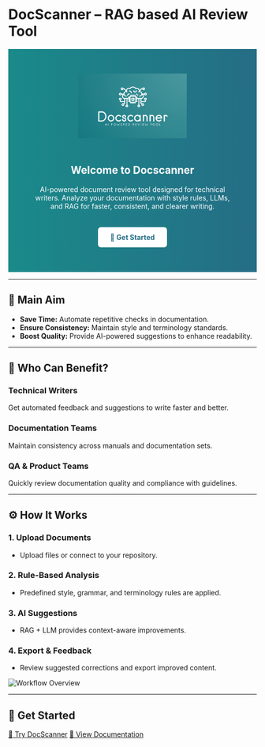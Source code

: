 # DocScanner – RAG based AI Review Tool

<section id="hero" style="text-align:center; padding:50px; background:linear-gradient(to right,#1a8a8a,#256d85); color:white;">
  <img src="assets/logo.png" alt="Docscanner Logo" style="max-width:220px; margin-bottom:20px;">
  <h1>Welcome to Docscanner</h1>
  <p>
    AI-powered document review tool designed for technical writers.  
    Analyze your documentation with style rules, LLMs, and RAG for faster, consistent, and clearer writing.
  </p>
  <a href="https://your-flask-app-url.com" style="display:inline-block; margin-top:20px; padding:12px 25px; background:white; color:#256d85; border-radius:6px; text-decoration:none; font-weight:bold;">
    🚀 Get Started
  </a>
</section>

---

## 🚀 Main Aim

- **Save Time:** Automate repetitive checks in documentation.  
- **Ensure Consistency:** Maintain style and terminology standards.  
- **Boost Quality:** Provide AI-powered suggestions to enhance readability.

---

## 👥 Who Can Benefit?

<div class="md-cards">
  <div class="md-card">
    <h3>Technical Writers</h3>
    <p>Get automated feedback and suggestions to write faster and better.</p>
  </div>
  <div class="md-card">
    <h3>Documentation Teams</h3>
    <p>Maintain consistency across manuals and documentation sets.</p>
  </div>
  <div class="md-card">
    <h3>QA & Product Teams</h3>
    <p>Quickly review documentation quality and compliance with guidelines.</p>
  </div>
</div>

---

## ⚙️ How It Works

### 1. Upload Documents
- Upload files or connect to your repository.

### 2. Rule-Based Analysis
- Predefined style, grammar, and terminology rules are applied.

### 3. AI Suggestions
- RAG + LLM provides context-aware improvements.

### 4. Export & Feedback
- Review suggested corrections and export improved content.

![Workflow Overview](images/workflow.png)

---

## 📌 Get Started

<div class="cta-buttons">
  <a href="https://your-flask-app-link.com" class="btn-primary">🚀 Try DocScanner</a>
  <a href="usage.md" class="btn-secondary">📖 View Documentation</a>
</div>
